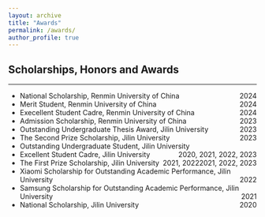 ```yaml
---
layout: archive
title: "Awards"
permalink: /awards/
author_profile: true
---
```


## Scholarships, Honors and Awards
---
* National Scholarship, Renmin University of China <span style="float: right;">2024</span>
* Merit Student, Renmin University of China <span style="float: right;">2024</span>
* Execellent Student Cadre, Renmin University of China <span style="float: right;">2024</span>
* Admission Scholarship, Renmin University of China <span style="float: right;">2023</span>
* Outstanding Undergraduate Thesis Award, Jilin University <span style="float: right;">2023</span>
* The Second Prize Scholarship, Jilin University <span style="float: right;">2023</span>
* Outstanding Undergraduate Student, Jilin University <span style="float: right;">2020, 2021, 2022, 2023</span>
* Excellent Student Cadre, Jilin University <span style="float: right;">2021, 2022, 2023</span>
* The First Prize Scholarship, Jilin University <span style="float: right;">2021, 2022</span>
* Xiaomi Scholarship for Outstanding Academic Performance, Jilin University <span style="float: right;">2022</span>
* Samsung Scholarship for Outstanding Academic Performance, Jilin University <span style="float: right;">2021</span>
* National Scholarship, Jilin University <span style="float: right;">2020</span>